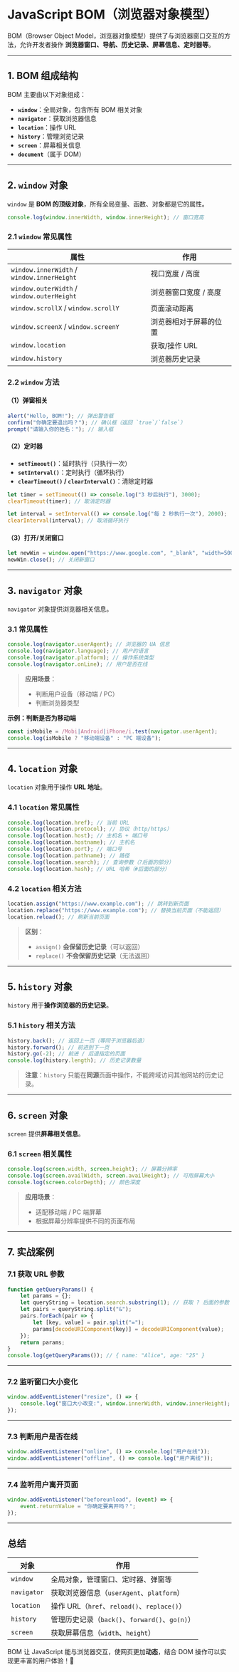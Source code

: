 # **JavaScript BOM（浏览器对象模型）**
BOM（Browser Object Model，浏览器对象模型）提供了与浏览器窗口交互的方法，允许开发者操作 **浏览器窗口、导航、历史记录、屏幕信息、定时器等**。

---

## **1. BOM 组成结构**
BOM 主要由以下对象组成：
- **`window`**：全局对象，包含所有 BOM 相关对象
- **`navigator`**：获取浏览器信息
- **`location`**：操作 URL
- **`history`**：管理浏览记录
- **`screen`**：屏幕相关信息
- **`document`**（属于 DOM）

---

## **2. `window` 对象**
`window` 是 **BOM 的顶级对象**，所有全局变量、函数、对象都是它的属性。

```js
console.log(window.innerWidth, window.innerHeight); // 窗口宽高
```

### **2.1 `window` 常见属性**
| 属性 | 作用 |
|------|------|
| `window.innerWidth` / `window.innerHeight` | 视口宽度 / 高度 |
| `window.outerWidth` / `window.outerHeight` | 浏览器窗口宽度 / 高度 |
| `window.scrollX` / `window.scrollY` | 页面滚动距离 |
| `window.screenX` / `window.screenY` | 浏览器相对于屏幕的位置 |
| `window.location` | 获取/操作 URL |
| `window.history` | 浏览器历史记录 |

### **2.2 `window` 方法**
#### **（1）弹窗相关**
```js
alert("Hello, BOM!"); // 弹出警告框
confirm("你确定要退出吗？"); // 确认框（返回 `true`/`false`）
prompt("请输入你的姓名："); // 输入框
```

#### **（2）定时器**
- **`setTimeout()`**：延时执行（只执行一次）
- **`setInterval()`**：定时执行（循环执行）
- **`clearTimeout()` / `clearInterval()`**：清除定时器

```js
let timer = setTimeout(() => console.log("3 秒后执行"), 3000);
clearTimeout(timer); // 取消定时器

let interval = setInterval(() => console.log("每 2 秒执行一次"), 2000);
clearInterval(interval); // 取消循环执行
```

#### **（3）打开/关闭窗口**
```js
let newWin = window.open("https://www.google.com", "_blank", "width=500,height=500"); // 打开新窗口
newWin.close(); // 关闭新窗口
```

---

## **3. `navigator` 对象**
`navigator` 对象提供浏览器相关信息。

### **3.1 常见属性**
```js
console.log(navigator.userAgent); // 浏览器的 UA 信息
console.log(navigator.language); // 用户的语言
console.log(navigator.platform); // 操作系统类型
console.log(navigator.onLine); // 用户是否在线
```

> **应用场景**：
> - 判断用户设备（移动端 / PC）
> - 判断浏览器类型

**示例：判断是否为移动端**
```js
const isMobile = /Mobi|Android|iPhone/i.test(navigator.userAgent);
console.log(isMobile ? "移动端设备" : "PC 端设备");
```

---

## **4. `location` 对象**
`location` 对象用于操作 **URL 地址**。

### **4.1 `location` 常见属性**
```js
console.log(location.href); // 当前 URL
console.log(location.protocol); // 协议（http/https）
console.log(location.host); // 主机名 + 端口号
console.log(location.hostname); // 主机名
console.log(location.port); // 端口号
console.log(location.pathname); // 路径
console.log(location.search); // 查询参数（?后面的部分）
console.log(location.hash); // URL 哈希（#后面的部分）
```

### **4.2 `location` 相关方法**
```js
location.assign("https://www.example.com"); // 跳转到新页面
location.replace("https://www.example.com"); // 替换当前页面（不能返回）
location.reload(); // 刷新当前页面
```

> **区别**：
> - `assign()` **会保留历史记录**（可以返回）
> - `replace()` **不会保留历史记录**（无法返回）

---

## **5. `history` 对象**
`history` 用于**操作浏览器的历史记录**。

### **5.1 `history` 相关方法**
```js
history.back(); // 返回上一页（等同于浏览器后退）
history.forward(); // 前进到下一页
history.go(-2); // 前进 / 后退指定的页面
console.log(history.length); // 历史记录数量
```
> **注意**：`history` 只能在**同源**页面中操作，不能跨域访问其他网站的历史记录。

---

## **6. `screen` 对象**
`screen` 提供**屏幕相关信息**。

### **6.1 `screen` 相关属性**
```js
console.log(screen.width, screen.height); // 屏幕分辨率
console.log(screen.availWidth, screen.availHeight); // 可用屏幕大小
console.log(screen.colorDepth); // 颜色深度
```

> **应用场景**：
> - 适配移动端 / PC 端屏幕
> - 根据屏幕分辨率提供不同的页面布局

---

## **7. 实战案例**
### **7.1 获取 URL 参数**
```js
function getQueryParams() {
    let params = {};
    let queryString = location.search.substring(1); // 获取 ? 后面的参数
    let pairs = queryString.split("&");
    pairs.forEach(pair => {
        let [key, value] = pair.split("=");
        params[decodeURIComponent(key)] = decodeURIComponent(value);
    });
    return params;
}
console.log(getQueryParams()); // { name: "Alice", age: "25" }
```

---

### **7.2 监听窗口大小变化**
```js
window.addEventListener("resize", () => {
    console.log("窗口大小改变:", window.innerWidth, window.innerHeight);
});
```

---

### **7.3 判断用户是否在线**
```js
window.addEventListener("online", () => console.log("用户在线"));
window.addEventListener("offline", () => console.log("用户离线"));
```

---

### **7.4 监听用户离开页面**
```js
window.addEventListener("beforeunload", (event) => {
    event.returnValue = "你确定要离开吗？";
});
```

---

## **总结**
| 对象 | 作用 |
|------|------|
| `window` | 全局对象，管理窗口、定时器、弹窗等 |
| `navigator` | 获取浏览器信息（`userAgent`、`platform`） |
| `location` | 操作 URL（`href`、`reload()`、`replace()`） |
| `history` | 管理历史记录（`back()`、`forward()`、`go(n)`） |
| `screen` | 获取屏幕信息（`width`、`height`） |

BOM 让 JavaScript 能与浏览器交互，使网页更加**动态**，结合 DOM 操作可以实现更丰富的用户体验！🚀
